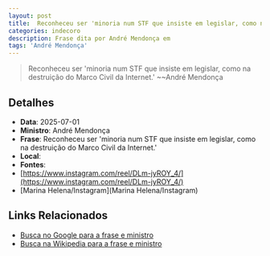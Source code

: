 ```yaml
---
layout: post
title:  Reconheceu ser 'minoria num STF que insiste em legislar, como na destruição do Marco Civil da Internet.'
categories: indecoro
description: Frase dita por André Mendonça em 
tags: 'André Mendonça'
---
```


> Reconheceu ser 'minoria num STF que insiste em legislar, como na destruição do Marco Civil da Internet.'
> ~~André Mendonça

## Detalhes
- **Data**: 2025-07-01
- **Ministro**: André Mendonça
- **Frase**: Reconheceu ser 'minoria num STF que insiste em legislar, como na destruição do Marco Civil da Internet.'
- **Local**: 
- **Fontes**:
- [https://www.instagram.com/reel/DLm-jyROY_4/](https://www.instagram.com/reel/DLm-jyROY_4/)
- [Marina Helena/Instagram](Marina Helena/Instagram)

## Links Relacionados
- [Busca no Google para a frase e ministro](https://www.google.com/search?q=%22Andr%C3%A9%20Mendon%C3%A7a%22%2BReconheceu%20ser%20%27minoria%20num%20STF%20que%20insiste%20em%20legislar%2C%20como%20na%20destrui%C3%A7%C3%A3o%20do%20Marco%20Civil%20da%20Internet.%27%2B)
- [Busca na Wikipedia para a frase e ministro](https://en.wikipedia.org/w/index.php?search=%22Andr%C3%A9%20Mendon%C3%A7a%22%2BReconheceu%20ser%20%27minoria%20num%20STF%20que%20insiste%20em%20legislar%2C%20como%20na%20destrui%C3%A7%C3%A3o%20do%20Marco%20Civil%20da%20Internet.%27%2B)
